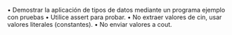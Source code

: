 • Demostrar la aplicación de tipos de datos mediante un programa ejemplo con
pruebas
• Utilice assert para probar.
• No extraer valores de cin, usar valores literales (constantes).
• No enviar valores a cout.